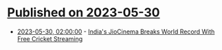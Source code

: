 # [Published on 2023-05-30](index.md)

* [2023-05-30, 02:00:00](https://entertainment.slashdot.org/story/23/05/29/2040220/indias-jiocinema-breaks-world-record-with-free-cricket-streaming?utm_source=rss1.0mainlinkanon&utm_medium=feed) - [India's JioCinema Breaks World Record With Free Cricket Streaming](https://entertainment.slashdot.org/story/23/05/29/2040220/indias-jiocinema-breaks-world-record-with-free-cricket-streaming?utm_source=rss1.0mainlinkanon&utm_medium=feed)
